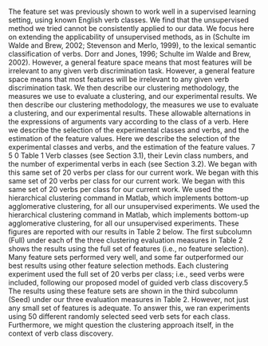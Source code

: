 The feature set was previously shown to work well in a supervised learning setting, using known English verb classes.
We find that the unsupervised method we tried cannot be consistently applied to our data.
We focus here on extending the applicability of unsupervised methods, as in (Schulte im Walde and Brew, 2002; Stevenson and Merlo, 1999), to the lexical semantic classification of verbs.
Dorr and Jones, 1996; Schulte im Walde and Brew, 2002).
However, a general feature space means that most features will be irrelevant to any given verb discrimination task.
However, a general feature space means that most features will be irrelevant to any given verb discrimination task.
We then describe our clustering methodology, the measures we use to evaluate a clustering, and our experimental results.
We then describe our clustering methodology, the measures we use to evaluate a clustering, and our experimental results.
These allowable alternations in the expressions of arguments vary according to the class of a verb.
Here we describe the selection of the experimental classes and verbs, and the estimation of the feature values.
Here we describe the selection of the experimental classes and verbs, and the estimation of the feature values.
7 5 0 Table 1 Verb classes (see Section 3.1), their Levin class numbers, and the number of experimental verbs in each (see Section 3.2).
We began with this same set of 20 verbs per class for our current work.
We began with this same set of 20 verbs per class for our current work.
We began with this same set of 20 verbs per class for our current work.
We used the hierarchical clustering command in Matlab, which implements bottom-up agglomerative clustering, for all our unsupervised experiments.
We used the hierarchical clustering command in Matlab, which implements bottom-up agglomerative clustering, for all our unsupervised experiments.
These figures are reported with our results in Table 2 below.
The first subcolumn (Full) under each of the three clustering evaluation measures in Table 2 shows the results using the full set of features (i.e., no feature selection).
Many feature sets performed very well, and some far outperformed our best results using other feature selection methods.
Each clustering experiment used the full set of 20 verbs per class; i.e., seed verbs were included, following our proposed model of guided verb class discovery.5 The results using these feature sets are shown in the third subcolumn (Seed) under our three evaluation measures in Table 2.
However, not just any small set of features is adequate.
To answer this, we ran experiments using 50 different randomly selected seed verb sets for each class.
Furthermore, we might question the clustering approach itself, in the context of verb class discovery.